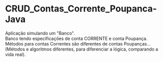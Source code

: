 # CRUD_Contas_Corrente_Poupanca-Java

Aplicação simulando um "Banco". <br>
Banco tendo especificações de conta CORRENTE e conta Poupança. <br>
Métodos para contas Correntes são diferentes de contas Poupanças... <br> (Métodos e algoritmos diferentes, para diferenciar a lógica, comparando a vida real).
